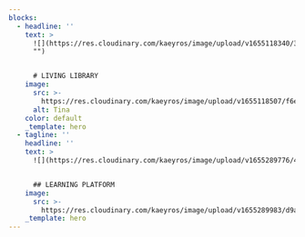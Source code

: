 ```yaml
---
blocks:
  - headline: ''
    text: >
      ![](https://res.cloudinary.com/kaeyros/image/upload/v1655118340/330b73b3-7c9b-4f28-999b-bd8c24ad508a\_agzgks.jpg
      "")


      # LIVING LIBRARY
    image:
      src: >-
        https://res.cloudinary.com/kaeyros/image/upload/v1655118507/f6e443b1-ac59-48de-9dc8-2ee1739a262b_smunuk.jpg
      alt: Tina
    color: default
    _template: hero
  - tagline: ''
    headline: ''
    text: >
      ![](https://res.cloudinary.com/kaeyros/image/upload/v1655289776/4d40dbef-37c1-4c79-abbb-69b697f101c3_nkmrhm.jpg)


      ## LEARNING PLATFORM
    image:
      src: >-
        https://res.cloudinary.com/kaeyros/image/upload/v1655289983/d9a54f6b-1959-497e-afd3-1911b267477c_yknumb.jpg
    _template: hero
---
```


